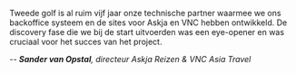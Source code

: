 Tweede golf is al ruim vijf jaar onze technische partner waarmee we ons backoffice systeem en de sites voor Askja en VNC hebben ontwikkeld. De discovery fase die we bij de start uitvoerden was een eye-opener en was cruciaal voor het succes van het project.

<cite>-- **Sander van Opstal**, directeur Askja Reizen & VNC Asia Travel</cite>
